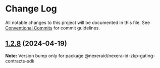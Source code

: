 # Change Log

All notable changes to this project will be documented in this file.
See [Conventional Commits](https://conventionalcommits.org) for commit guidelines.

## [1.2.8](https://github.com/UnbloktTechnology/NexeraIDZkpGatingContracts/compare/@nexeraid/nexera-id-zkp-gating-contracts-sdk@1.2.7...@nexeraid/nexera-id-zkp-gating-contracts-sdk@1.2.8) (2024-04-19)

**Note:** Version bump only for package @nexeraid/nexera-id-zkp-gating-contracts-sdk
